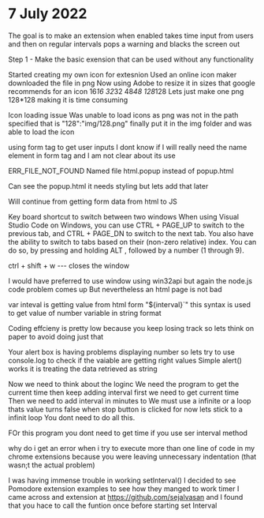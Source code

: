 # 7 July 2022

The goal is to make an extension when enabled takes time input from users and then on regular intervals pops a warning and blacks the screen out

Step 1 - Make the basic exension that can be used without any functionality

Started creating my own icon for extesnion
Used an online icon maker downloaded the file in png
Now using Adobe to resize it in sizes that google recommends for an icon 16*16 32*32 48*48 128*128
Lets just make one png 128*128 making it is time consuming

Icon loading issue
Was unable to load icons as png was not in the path specified that is "128":"img/128.png" finally put it in the img folder and was able to load the icon

using form tag to get user inputs
I dont know if I will really need the name element in form tag and I am not clear about its use

ERR_FILE_NOT_FOUND
Named file html.popup instead of popup.html

Can see the popup.html it needs styling but lets add that later

Will continue from getting form data from html to JS

Key board shortcut to switch between two windows
When using Visual Studio Code on Windows, you can use CTRL + PAGE_UP to switch to the previous tab, and CTRL + PAGE_DN to switch to the next tab. You also have the ability to switch to tabs based on their (non-zero relative) index. You can do so, by pressing and holding ALT , followed by a number (1 through 9).

ctrl + shift + w --- closes the window

I would have preferred to use window using win32api but again the node.js code problem comes up
But nevertheless an html page is not bad

var inteval is getting value from html form 
"${interval}`" this syntax is used to get value of number variable in string format

Coding effcieny is pretty low because you keep losing track so lets think on paper to avoid doing just that

Your alert box is having problems displaying number so lets try to use console.log to check if the vaiable are getting right values
Simple alert() works it is treating the data retrieved as string

Now we need to think about the loginc
We need the program to get the current time then keep adding interval 
    first we need to get current time 
    Then we need to add interval in minutes to
    We must use a infinite or a loop thats value turns false when stop button is clicked
    for now lets stick to a infinit loop
You dont need to do all this.

FOr this program you dont need to get time if you use ser interval method

why do i get an error when i try to execute more than one line of code in my chrome extensions
because you were leaving unnecessary indentation (that wasn;t the actual problem)

I was having immense trouble in working setInterval()
I decided to see Pomodore extension examples to see how they manged to work timer
I came across and extension at https://github.com/sejalvasan and I found that you hace to call the funtion once before starting set Interval

